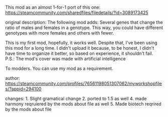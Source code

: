 This mod as an almost 1-for-1 port of this one: https://steamcommunity.com/sharedfiles/filedetails/?id=3089173425


original description: 
The following mod adds:
Several genes that change the ratio of males and females in a genotype. This way, you could have different genotypes with more females and others with fewer.

This is my first mod, hopefully, it works well. Despite that, I've been using this mod for a long time. I didn't upload it because, to be honest, I didn't have time to organize it better, so based on experience, it shouldn't fail. P.S.: The mod's cover was made with artificial intelligence

To modders.
You can use my mod as a requirement.

author: https://steamcommunity.com/profiles/76561198051307062/myworkshopfiles/?appid=294100

changes: 
		1. Slight gramatical change
		2. ported to 1.5 as well
		4. made harmony reqruiered by the mods about file as well
		5. Made biotech reqrired by the mods about file
